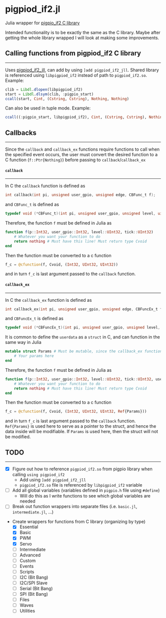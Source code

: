 # pigpiod_if2.jl
Julia wrapper for [pigpio_if2 C library](https://abyz.me.uk/rpi/pigpio/pdif2.html)

Intended functionality is to be exactly the same as the C library. Maybe after getting the whole library wrapped I will look at making some improvements.

## Calling functions from pigpiod_if2 C library
---
Uses [pigpiod_if2_jll](https://github.com/JuliaRegistries/General/tree/master/P/pigpiod_if2_jll), can add by using `]add pigpiod_if2_jll`. Shared library is referenced using `libpigpiod_if2` instead of path to `pigpiod_if2.so`. Example:

```julia
clib = Libdl.dlopen(libpigpiod_if2)
start = Libdl.dlsym(clib, :pigpio_start)
ccall(start, Cint, (Cstring, Cstring), Nothing, Nothing)
```

Can also be used in tuple mode. Example:

```julia
ccall((:pigpio_start, libpigpiod_if2), Cint, (Cstring, Cstring), Nothing, Nothing)
```

## Callbacks
---
Since the `callback` and `callback_ex` functions require functions to call when the specified event occurs, the user must convert the desired function to a C function (`f::Ptr{Nothing}`) before passing to `callback`/`callback_ex`

#### `callback`
---
In C the `callback` function is defined as
```c
int callback(int pi, unsigned user_gpio, unsigned edge, CBFunc_t f);
```
and `CBFunc_t` is defined as
```c
typedef void (*CBFunc_t)(int pi, unsigned user_gpio, unsigned level, uint32_t tick);
```
Therefore, the function `f` must be defined in Julia as
```julia
function f(p::Int32, user_gpio::Int32, level::UInt32, tick::UInt32)
    # Whatever you want your function to do
    return nothing # Must have this line! Must return type Cvoid
end
```
Then the function must be converted to a c function
```julia
f_c = @cfunction(f, Cvoid, (Int32, UInt32, UInt32))
```
and in turn `f_c` is last argument passed to the `callback` function.

#### `callback_ex`
---

In C the `callback_ex` function is defined as
```c
int callback_ex(int pi, unsigned user_gpio, unsigned edge, CBFuncEx_t f, void *userdata);
```
and `CBFuncEx_t` is defined as
```c
typedef void (*CBFuncEx_t)(int pi, unsigned user_gpio, unsigned level, uint32_t tick, void * userdata);
```
It is common to define the `userdata` as a `struct` in C, and can function in the same way in Julia
```julia
mutable struct Params # Must be mutable, since the callback_ex function may modify it
    # Your params here
end
```
Therefore, the function `f` must be defined in Julia as
```julia
function f(p::Int32, user_gpio::Int32, level::UInt32, tick::UInt32, user_data::Params)
    # Whatever you want your function to do
    return nothing # Must have this line! Must return type Cvoid
end
```
Then the function must be converted to a c function
```julia
f_c = @cfunction(f, Cvoid, (Int32, UInt32, UInt32, Ref{Params}))
```
and in turn `f_c` is last argument passed to the `callback` function. `Ref{Params}` is used here to serve as a pointer to the struct, and hence the data inside will be modifiable. If `Params` is used here, then the struct will not be modified.


## TODO
---
- [x] Figure out how to reference `pigpiod_if2.so` from pigpio library when calling `using pigpiod_if2`
  - Add using `]add pigpiod_if2_jll`
  - `pigpiod_if2.so` file is referenced by `libpigpiod_if2` variable
- [ ] Add all global variables (variables defined in `pigpio.h` file using `#define`)
  - Will do this as I write functions to see which global variables are needed
- [ ] Break out function wrappers into separate files (i.e. `basic.jl`, `intermediate.jl`, ...)
- Create wrappers for functions from C library (organizing by type)
  - [x] Essential
  - [x] Basic
  - [x] PWM
  - [x] Servo
  - [ ] Intermediate
  - [ ] Advanced
  - [ ] Custom
  - [ ] Events
  - [ ] Scripts
  - [ ] I2C (Bit Bang)
  - [ ] I2C/SPI Slave
  - [ ] Serial (Bit Bang)
  - [ ] SPI (Bit Bang)
  - [ ] Files
  - [ ] Waves
  - [ ] Utilities

